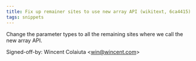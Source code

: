 ```yaml
---
title: Fix up remainer sites to use new array API (wikitext, 6ca4415)
tags: snippets
---
```


Change the parameter types to all the remaining sites where we call the new array API.

Signed-off-by: Wincent Colaiuta &lt;win@wincent.com&gt;
